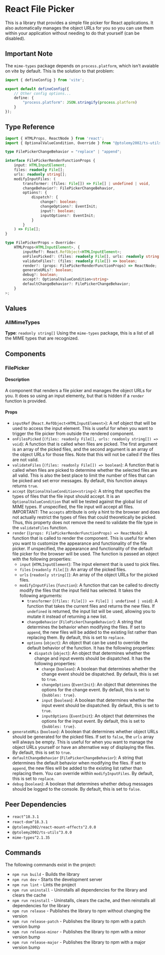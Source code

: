 # React File Picker

This is a library that provides a simple file picker for React applications. It also automatically manages the object URLs for you so you can use them within your application without needing to do that yourself (can be disabled).

## Important Note
The `mime-types` package depends on `process.platform`, which isn't avaiable on vite by default. This is the solution to that problem:
```typescript
import { defineConfig } from 'vite';

export default defineConfig({
    // Other config options...
    define: {
        "process.platform": JSON.stringify(process.platform)
    }
});
```

## Type Reference
```typescript
import { HTMLProps, ReactNode } from 'react';
import { OptionalValueCondition, Override } from "@ptolemy2002/ts-utils";

type FilePickerChangeBehavior = "replace" | "append";

interface FilePickerRenderFunctionProps {
    input: HTMLInputElement;
    files: readonly File[];
    urls: readonly string[];
    modifyInputFiles: (
        transformer: (files: File[]) => File[] | undefined | void,
        changeBehavior?: FilePickerChangeBehavior,
        options?: {
            dispatch?: {
                change?: boolean;
                changeOptions?: EventInit;
                input?: boolean;
                inputOptions?: EventInit;
            }
        }
    ) => File[];
}

type FilePickerProps = Override<
    HTMLProps<HTMLInputElement>, {
        inputRef?: React.RefObject<HTMLInputElement>;
        onFilesPicked?: (files: readonly File[], urls: readonly string[]) => void;
        validateFiles?: (files: readonly File[]) => boolean;
        render?: (props: FilePickerRenderFunctionProps) => ReactNode;
        generateURLs?: boolean;
        debug?: boolean;
        accept?: OptionalValueCondition<string>
        defaultChangeBehavior?: FilePickerChangeBehavior;
    }
>;
```

## Values
### AllMimeTypes
**Type**: `readonly string[]`
Using the `mime-types` package, this is a list of all the MIME types that are recognized.

## Components
### FilePicker
#### Description
A component that renders a file picker and manages the object URLs for you. It does so using an input elementy, but that is hidden if a `render` function is provided.

#### Props
- `inputRef` (`React.RefObject<HTMLInputElement>`): A ref object that will be used to access the input element. This is useful for when you want to trigger the file picker from outside the rendered component.
- `onFilesPicked` (`(files: readonly File[], urls: readonly string[]) => void`): A function that is called when files are picked. The first argument is an array of the picked files, and the second argument is an array of the object URLs for those files. Note that this will not be called if the files are not valid.
- `validateFiles` (`(files: readonly File[]) => boolean`): A function that is called when files are picked to determine whether the selected files are all valid. This is also the best place to limit the number of files that can be picked and set error messages. By default, this function always returns `true`.
- `accept` (`OptionalValueCondition<string>`): A string that specifies the types of files that the file input should accept. It is an `OptionalValueCondition` that will be tested against the global list of MIME types. If unspecified, the file input will accept all files. IMPORTANT: The `accepts` attribute is only a hint to the browser and does not actually restrict the types of files that could theoretically be picked. Thus, this property does not remove the need to validate the file type in the `validateFiles` function.
- `render` (`(props: FilePickerRenderFunctionProps) => ReactNode`): A function that is called to render the component. This is useful for when you want to customize the appearance and functionality of the file picker. If unspecified, the appearance and functionality of the default file picker for the browser will be used. The function is passed an object with the following properties:
    - `input` (`HTMLInputElement`): The input element that is used to pick files.
    - `files` (`readonly File[]`): An array of the picked files.
    - `urls` (`readonly string[]`): An array of the object URLs for the picked files.
    - `modifyInputFiles` (`function`): A function that can be called to directly modify the files that the input field has selected. It takes the following arguments:
        - `transformer` (`(files: File[]) => File[] | undefined | void`): A function that takes the current files and returns the new files. If `undefined` is returned, the input list will be used, allowing you to mutate it instead of returning a new list.
        - `changeBehavior` (`FilePickerChangeBehavior`): A string that determines the behavior when modifying the files. If set to `append`, the new files will be added to the existing list rather than replacing them. By default, this is set to `replace`.
        - `options` (`object`): An object that can be used to override the default behavior of the function. It has the following properties:
            - `dispatch` (`object`): An object that determines whether the change and input events should be dispatched. It has the following properties:
                - `change` (`boolean`): A boolean that determines whether the change event should be dispatched. By default, this is set to `true`.
                - `changeOptions` (`EventInit`): An object that determines the options for the change event. By default, this is set to `{bubbles: true}`.
                - `input` (`boolean`): A boolean that determines whether the input event should be dispatched. By default, this is set to `true`.
                - `inputOptions` (`EventInit`): An object that determines the options for the input event. By default, this is set to `{bubbles: true}`.
- `generateURLs` (`boolean`): A boolean that determines whether object URLs should be generated for the picked files. If set to `false`, the `urls` array will always be empty. This is useful for when you want to manage the object URLs yourself or have an alternative way of displaying the files. By default, this is set to `true`.
- `defaultChangeBehavior` (`FilePickerChangeBehavior`): A string that determines the default behavior when modifying the files. If set to `append`, the new files will be added to the existing list rather than replacing them. You can override within `modifyInputFiles`. By default, this is set to `replace`.
- `debug` (`boolean`): A boolean that determines whether debug messages should be logged to the console. By default, this is set to `false`.

## Peer Dependencies
- `react^18.3.1`
- `react-dom^18.3.1`
- `@ptolemy2002/react-mount-effects^2.0.0`
- `@ptolemy2002/ts-utils^3.0.0`
- `mime-types^2.1.35`

## Commands
The following commands exist in the project:

- `npm run build` - Builds the library
- `npm run dev` - Starts the development server
- `npm run lint` - Lints the project
- `npm run uninstall` - Uninstalls all dependencies for the library and clears the cache
- `npm run reinstall` - Uninstalls, clears the cache, and then reinstalls all dependencies for the library
- `npm run release` - Publishes the library to npm without changing the version
- `npm run release-patch` - Publishes the library to npm with a patch version bump
- `npm run release-minor` - Publishes the library to npm with a minor version bump
- `npm run release-major` - Publishes the library to npm with a major version bump